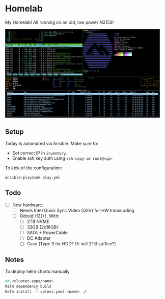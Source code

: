 # Homelab

My Homelab! All running on an old, low power N3150!

![Screenshot of running apps.](homelab.png)

## Setup

Today is automated via Ansible. Make sure to:
- Set correct IP in `inventory`.
- Enable ssh key auth using `ssh-copy-id root@<ip>`

To kick of the configuration:

```sh
ansible-playbook play.yml
```

## Todo

- [ ] New hardware.
  - [ ] Needs Intel Quick Sync Video (QSV) for HW transcoding.
  - [ ] Odroid H3(+). With:
    - [ ] 2TB NVME
    - [ ] 32GB (2x16GB)
    - [ ] SATA + PowerCable
    - [ ] DC Adapter
    - [ ] Case (Type 3 for HDD? Or will 2TB suffice?)

## Notes

To deploy helm charts manually

```sh
cd <cluster-apps/name>
helm dependency build
helm install -f values.yaml <name> ./
```
